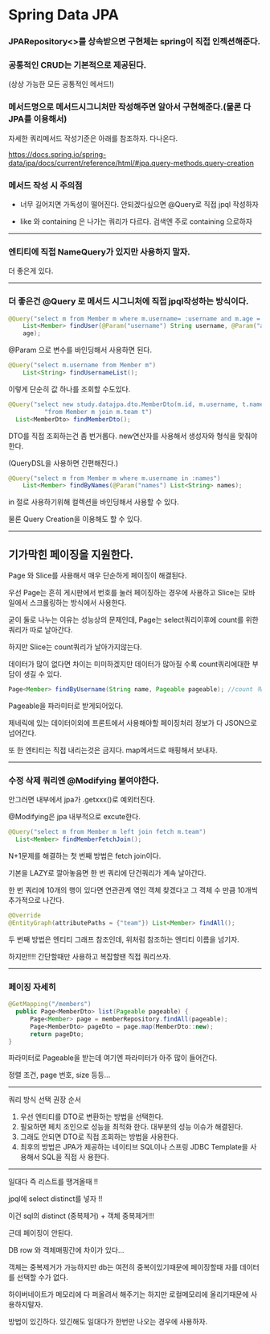 Spring Data JPA
=

### JPARepository<>를 상속받으면 구현체는 spring이 직접 인젝션해준다.

### 공통적인 CRUD는 기본적으로 제공된다.

(상상 가능한 모든 공통적인 메서드!)

### 메서드명으로 메서드시그니처만 작성해주면 알아서 구현해준다.(물론 다 JPA를 이용해서)

자세한 쿼리메서드 작성기준은 아래를 참조하자. 다나온다.

https://docs.spring.io/spring-data/jpa/docs/current/reference/html/#jpa.query-methods.query-creation

### 메서드 작성 시 주의점

- 너무 길어지면 가독성이 떨어진다. 안되겠다싶으면 @Query로 직접 jpql 작성하자

- like 와 containing 은 나가는 쿼리가 다르다. 검색엔 주로 containing 으로하자

---

### 엔티티에 직접 NameQuery가 있지만 사용하지 말자.

더 좋은게 있다.

---

### 더 좋은건 @Query 로 메서드 시그니처에 직접 jpql작성하는 방식이다.

```java
@Query("select m from Member m where m.username= :username and m.age = :age")
    List<Member> findUser(@Param("username") String username, @Param("age") int
    age);
```

@Param 으로 변수를 바인딩해서 사용하면 된다.

```java
@Query("select m.username from Member m")
    List<String> findUsernameList();
```
이렇게 단순히 값 하나를 조회할 수도있다.

```java
@Query("select new study.datajpa.dto.MemberDto(m.id, m.username, t.name) " +
          "from Member m join m.team t")
  List<MemberDto> findMemberDto();
```

DTO를 직접 조회하는건 좀 번거롭다. new연산자를 사용해서 생성자와 형식을 맞춰야한다.

(QueryDSL을 사용하면 간편해진다.)

```java
@Query("select m from Member m where m.username in :names")
    List<Member> findByNames(@Param("names") List<String> names);
```

in 절로 사용하기위해 컬렉션을 바인딩해서 사용할 수 있다.

물론 Query Creation을 이용해도 할 수 있다.

---

## 기가막힌 페이징을 지원한다.

Page 와 Slice를 사용해서 매우 단순하게 페이징이 해결된다.

우선 Page는 흔히 게시판에서 번호를 눌러 페이징하는 경우에 사용하고 Slice는 모바일에서 스크롤링하는 방식에서 사용한다.

굳이 둘로 나누는 이유는 성능상의 문제인데, Page는 select쿼리이후에 count를 위한 쿼리가 따로 날아간다. 

하지만 Slice는 count쿼리가 날아가지않는다.

데이터가 많이 없다면 차이는 미미하겠지만 데이터가 많아질 수록 count쿼리에대한 부담이 생길 수 있다.

```java
Page<Member> findByUsername(String name, Pageable pageable); //count 쿼리 사용 Slice<Member> findByUsername(String name, Pageable pageable); //count 쿼리 사용 안 함
```

Pageable을 파라미터로 받게되어있다.

제네릭에 있는 데이터이외에 프론트에서 사용해야할 페이징처리 정보가 다 JSON으로 넘어간다.

또 한 엔티티는 직접 내리는것은 금지다. map메서드로 매핑해서 보내자.

---

### 수정 삭제 쿼리엔 @Modifying 붙여야한다.

안그러면 내부에서 jpa가 .getxxx()로 예외터진다.

@Modifying은 jpa 내부적으로 excute한다.

```java
@Query("select m from Member m left join fetch m.team")
  List<Member> findMemberFetchJoin();
```

N+1문제를 해결하는 첫 번째 방법은 fetch join이다.

기본을 LAZY로 깔아놓음면 한 번 쿼리에 단건쿼리가 계속 날아간다.

한 번 쿼리에 10개의 행이 있다면 연관관계 엮인 객체 찾겠다고 그 객체 수 만큼 10개씩 추가적으로 나간다.

```java
@Override
@EntityGraph(attributePaths = {"team"}) List<Member> findAll();
```

두 번째 방법은 엔티티 그래프 참조인데, 위처럼 참조하는 엔티티 이름을 넘기자.

하지만!!!! 간단할때만 사용하고 복잡할땐 직접 쿼리쓰자.

---

### 페이징 자세히

```java
@GetMapping("/members")
  public Page<MemberDto> list(Pageable pageable) {
      Page<Member> page = memberRepository.findAll(pageable);
      Page<MemberDto> pageDto = page.map(MemberDto::new);
      return pageDto;
}
```

파라미터로 Pageable을 받는데 여기엔 파라미터가 아주 많이 들어간다.

정렬 조건, page 번호, size 등등...

---

쿼리 방식 선택 권장 순서
1. 우선 엔티티를 DTO로 변환하는 방법을 선택한다.
2. 필요하면 페치 조인으로 성능을 최적화 한다. 대부분의 성능 이슈가 해결된다.
3. 그래도 안되면 DTO로 직접 조회하는 방법을 사용한다.
4. 최후의 방법은 JPA가 제공하는 네이티브 SQL이나 스프링 JDBC Template을 사용해서 SQL을 직접 사
용한다.

---

일대다 즉 리스트를 땡겨올때 !!

jpql에 select distinct를 넣자 !!

이건 sql의 distinct (중복제거) + 객체 중복제거!!!

근데 페이징이 안된다.

DB row 와 객체매핑간에 차이가 있다...

객체는 중복제거가 가능하지만 db는 여전히 중복이있기때문에 페이징할때 자를 데이터를 선택할 수가 없다.

하이버네이트가 메모리에 다 퍼올려서 해주기는 하지만 로컬메모리에 올리기때문에 사용하지말자.

방법이 있긴하다. 있긴해도 일대다가 한번만 나오는 경우에 사용하자.

 
